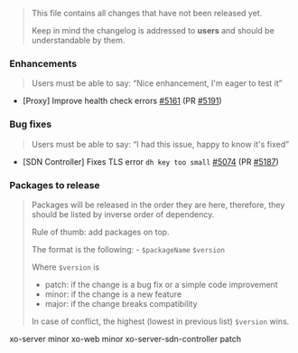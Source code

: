 > This file contains all changes that have not been released yet.
>
> Keep in mind the changelog is addressed to **users** and should be
> understandable by them.

### Enhancements

> Users must be able to say: “Nice enhancement, I'm eager to test it”

- [Proxy] Improve health check errors [#5161](https://github.com/vatesfr/xen-orchestra/issues/5161) (PR [#5191](https://github.com/vatesfr/xen-orchestra/pull/5191))

### Bug fixes

> Users must be able to say: “I had this issue, happy to know it's fixed”

- [SDN Controller] Fixes TLS error `dh key too small` [#5074](https://github.com/vatesfr/xen-orchestra/issues/5074) (PR [#5187](https://github.com/vatesfr/xen-orchestra/pull/5187))

### Packages to release

> Packages will be released in the order they are here, therefore, they should
> be listed by inverse order of dependency.
>
> Rule of thumb: add packages on top.
>
> The format is the following: - `$packageName` `$version`
>
> Where `$version` is
>
> - patch: if the change is a bug fix or a simple code improvement
> - minor: if the change is a new feature
> - major: if the change breaks compatibility
>
> In case of conflict, the highest (lowest in previous list) `$version` wins.

xo-server minor
xo-web minor
xo-server-sdn-controller patch
